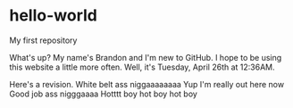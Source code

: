 # hello-world
My first repository

What's up? My name's Brandon and I'm new to GitHub. I hope to be using this website a little more often. 
Well, it's Tuesday, April 26th at 12:36AM. 

Here's a revision. 
White belt ass niggaaaaaaaa
Yup I'm really out here now
Good job ass nigggaaaa
Hotttt boy hot boy hot boy 
